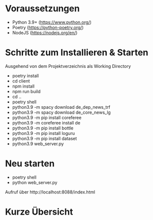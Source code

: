 # Voraussetzungen
 - Python 3.9+ (https://www.python.org/)
 - Poetry (https://python-poetry.org/)
 - NodeJS (https://nodejs.org/en/)

# Schritte zum Installieren & Starten

Ausgehend von dem Projektverzeichnis als Working Directory

- poetry install
- cd client
- npm install
- npm run build
- cd ..
- poetry shell
- python3.9 -m spacy download de_dep_news_trf
- python3.9 -m spacy download de_core_news_lg
- python3.9 -m pip install coreferee
- python3.9 -m coreferee install de
- python3.9 -m pip install bottle
- python3.9 -m pip install loguru
- python3.9 -m pip install dataset
- python3.9 web_server.py

# Neu starten
- poetry shell
- python web_server.py

Aufruf über http://localhost:8088/index.html

# Kurze Übersicht


